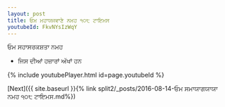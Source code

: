 ```yaml
---
layout: post
title: ਓਮ ਮਹਾਯਜਵਾਣੇ ਨਮਹ ੧੦੮ ਟਾਇਮਸ
youtubeId: FkvNYsIzWqY
---
```

 
 
 ਓਮ ਸਹਾਸਰਕਸ਼ਤਾ ਨਮਹ  
 
 -  ਜਿਸ ਦੀਆਂ ਹਜ਼ਾਰਾਂ ਅੱਖਾਂ ਹਨ 
 
  
 
  
 
 
 
 
 
 


{% include youtubePlayer.html id=page.youtubeId %}
 
[Next]({{ site.baseurl }}{% link  split2/_posts/2016-08-14-ਓਮ ਸਮਾਯਾਗਯਾਯਾ ਨਮਹ ੧੦੮ ਟਾਇਮਸ.md%})
 
